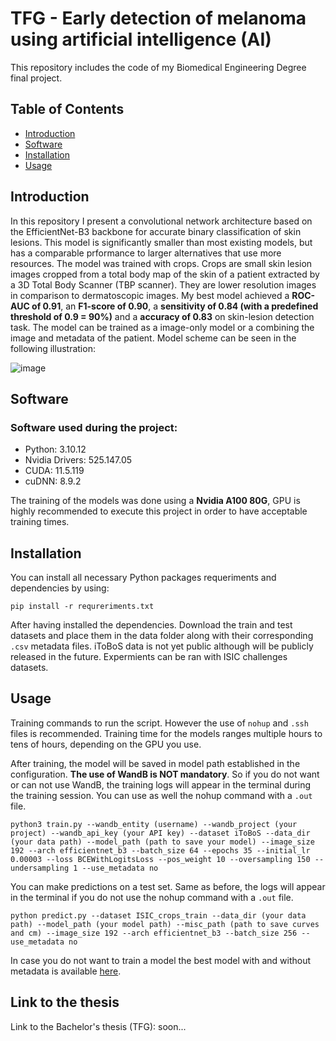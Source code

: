 # TFG - Early detection of melanoma using artificial intelligence (AI)

This repository includes the code of my Biomedical Engineering Degree final project.

## Table of Contents
- [Introduction](#introduction)
- [Software](#software)
- [Installation](#installation)
- [Usage](#usage)

## Introduction
In this repository I present a convolutional network architecture based on the EfficientNet-B3 backbone for accurate binary classification of skin lesions. This model is significantly smaller than most existing models, but has a comparable prformance to larger alternatives that use more resources. The model was trained with crops. Crops are small skin lesion images cropped from a total body map of the skin of a patient extracted by a 3D Total Body Scanner (TBP scanner). They are lower resolution images in comparison to dermatoscopic images. My best model achieved a **ROC-AUC of 0.91**, an **F1-score of 0.90**, a **sensitivity of 0.84 (with a predefined threshold of 0.9 = 90%)** and a **accuracy of 0.83** on skin-lesion detection task. The model can be trained as a image-only model or a combining the image and metadata of the patient. Model scheme can be seen in the following illustration:

![image](https://github.com/user-attachments/assets/0f340340-9097-49b3-8a6a-d86b2536ef91)

## Software

### Software used during the project:
-  Python: 3.10.12
-  Nvidia Drivers: 525.147.05
-  CUDA: 11.5.119
-  cuDNN: 8.9.2

The training of the models was done using a **Nvidia A100 80G**, GPU is highly recommended to execute this project in order to have acceptable training times.

## Installation
You can install all necessary Python packages requeriments and dependencies by using:

```
pip install -r requreriments.txt
```
After having installed the dependencies. Download the train and test datasets and place them in the data folder along with their corresponding `.csv` metadata files. iToBoS data is not yet public although will be publicly released in the future. Expermients can be ran with ISIC challenges datasets.

## Usage
Training commands to run the script. However the use of `nohup` and `.ssh` files is recommended. Training time for the models ranges multiple hours to tens of hours, depending on the GPU you use.

After training, the model will be saved in model path established in the configuration. **The use of WandB is NOT mandatory**. So if you do not want or can not use WandB, the training logs will appear in the terminal during the training session. You can use as well the nohup command with a `.out` file.
```
python3 train.py --wandb_entity (username) --wandb_project (your project) --wandb_api_key (your API key) --dataset iToBoS --data_dir (your data path) --model_path (path to save your model) --image_size 192 --arch efficientnet_b3 --batch_size 64 --epochs 35 --initial_lr 0.00003 --loss BCEWithLogitsLoss --pos_weight 10 --oversampling 150 --undersampling 1 --use_metadata no
```

You can make predictions on a test set. Same as before, the logs will appear in the terminal if you do not use the nohup command with a `.out` file.
```
python predict.py --dataset ISIC_crops_train --data_dir (your data path) --model_path (your model path) --misc_path (path to save curves and cm) --image_size 192 --arch efficientnet_b3 --batch_size 256 --use_metadata no
```

In case you do not want to train a model the best model with and without metadata is available [here](https://drive.google.com/drive/folders/1zo6dL-G_r2i_W9bDiG4a_0Lw6yXfhet-?usp=sharing).

## Link to the thesis
Link to the Bachelor's thesis (TFG): soon...
